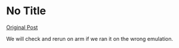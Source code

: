 # No Title

[Original Post](https://discourse.onlinedegree.iitm.ac.in/t/171141/9)

<p>We will check and rerun on arm if we ran it on the wrong emulation.</p>